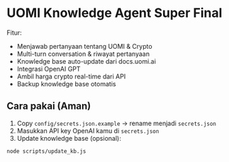 # UOMI Knowledge Agent Super Final

Fitur:
- Menjawab pertanyaan tentang UOMI & Crypto
- Multi-turn conversation & riwayat pertanyaan
- Knowledge base auto-update dari docs.uomi.ai
- Integrasi OpenAI GPT
- Ambil harga crypto real-time dari API
- Backup knowledge base otomatis

## Cara pakai (Aman)
1. Copy `config/secrets.json.example` → rename menjadi `secrets.json`
2. Masukkan API key OpenAI kamu di `secrets.json`
3. Update knowledge base (opsional):
```bash
node scripts/update_kb.js
